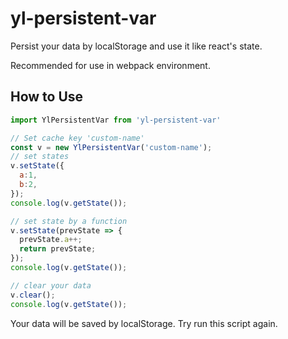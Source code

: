 # yl-persistent-var
Persist your data by localStorage and use it like react's state.

Recommended for use in webpack environment.

## How to Use

```javascript
import YlPersistentVar from 'yl-persistent-var'

// Set cache key 'custom-name'
const v = new YlPersistentVar('custom-name');
// set states
v.setState({
  a:1,
  b:2,
});
console.log(v.getState());

// set state by a function
v.setState(prevState => {
  prevState.a++;
  return prevState;
});
console.log(v.getState());

// clear your data
v.clear();
console.log(v.getState());

```

Your data will be saved by localStorage. Try run this script again. 
